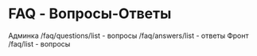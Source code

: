 # FAQ - Вопросы-Ответы
Админка 
/faq/questions/list - вопросы
/faq/answers/list - ответы
Фронт
/faq/list - вопросы
